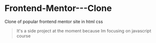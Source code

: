 # Frontend-Mentor---Clone
Clone of popular frontend mentor site in html css



>It's a side project at the moment
because Im focusing on javascript course
